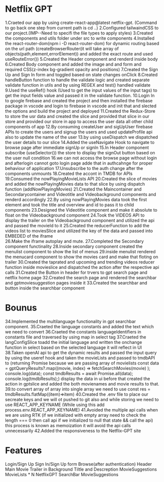 # Netflix GPT
1.Craeted our app by using create-react-app@latest netflix-gpt.
(Command to go back one step from current path is cd ..)
2.Configured tailwaindCSS to our project.(IMP--Need to specifi the file types to apply styles)
3.Created the components and utils folder under src to write components
4.Installed the react-router-dom(npm i -D react-router-dom) for dynamic routing based on the url path
(createBrowserRouter(it will take array of objects(path,element,errorElement)) and added the exact route and used useRouteError()) 
5.Created the Header component and renderd inside body 
6.Created Body component and added the image and and form and required CSS(z-index bg-gradient opacity and positions)
7.Created the Sign Up and Sign In form and toggled based on state changes onClick
8.Created handleButton function to handle the validate logic and created separate validate function in utils and by using REGEX and test() handled validate 
9.Used the useRef() hook (Used to get the input values of the input tags) to get the input fields value and passed it in the validate function.
10.Login In to google firebase and created the project and then installed the firebase package in vscode and login to firebase in vscode and init that and slected the options and build the project and  deployed 
11.Created the Redux-Store to store the usr data and created the slice and provided that slice in our store and provided our store in app to access the user data all other child components of app
12.By consuming createUser and sigUpUser firebase APIs to create the users and signup the users and used updateProfile api also to update the name of the user 
13.by using useDispatch we dispatched the user details to our slice 
14.Added the useNavigate Hook to navigate to browse page after immediate signUp or signIn 
15.In Header component subscribe (useSelector()) the store to display the signOut button based on the user null condition 
16.we can not access the browse page without login and afterlogin cannot goto login page adde that in authcahnge for proper behaviour of application 
17.Unsubscribe to the auth change after the components unmounts 
18.Created the accont in TMDB for APIs 
19.Consumed the nowPlayingMovieLists API 
20.Created the slice of movies and added the nowPlayingMovies data to that slice by using dispatch function (addNowPlayingMovies)
21.Created the Maincontainer and Secondarycontainer and Videotitle and Videobackground components and renderd accordingly 
22.By using nowPlayingMovies data took the first element and took the title and overview and id to pass it to child components 
23.Designed the Videotitle component and make it absolute to float on the Videobackground component 
24.Took the VIDEOS API to display the trailer on the Videobackground component and utilized the api and passed the movieId to it 
25.Created the reducerFunction to add the videos list to moviesSlice and utilized the key of the data and passed into EMBEDED of the iframe  
26.Make the iframe autoplay and mute.
27.Completed the Secondary component functinality 
28.Inside secondary component created the menulist component to show the list of menus
29.inside menulist rendered the menucard component to show the movies card and make that floting on     trailer 
30.Created the taprated and upcoming and trending videos reducer function inside movieslice and dispatched the action after the respective api calls 
31.Created the Button in header for trvers to gpt search page and netflix home page 
32.Created the search page and rendered the searchbar and gptmoviesuggestion pages inside it 
33.Created the searchbar and button inside the searchbar component 
# Bounus 
34.Implemented the multilanguage functionality in gpt searchbar component.
35.Craeted the language constants and added the text which we need to convert 
36.Craeted the constants languageIdentifiers in constants file and traversed by using map in select tag
37.Craeted the  langConfigSlice toadd the initial language and written the onchange function in select based on the selected language it will reflect in UI 
38.Taken openAI api to get the dynamic results and passed the input query by using the useref hook and taken the movieLists and passed to tmdbAPI to (returning Promise because we are passing array of movielists  const data = gptQueryResults?.map((movie, index) =>
                fetchSearchMovies(movie)
            );
            console.log(data);
            const tmdbResults = await Promise.all(data);
            console.log(tmdbResults);)
 display the data in ui before that created the action in gptslice and added the both movienames and movie results to that.
 39.to convert array of array into single array we need to use 
 const res = tmdbResults.flatMap((item)=>item)
 40.Created the .env file to place our secreate keys and we will  ot pushed to git also and while storing we need to use REACT_APP_KEYNAME (While using this add process.env.REACT_APP_KEYNAME)
 41.Avoided the multiple api calls when we are using RTK (if we initialized with empty array need to check the length === 0 then call api if we initialized to null that state && call the api) this process is known as memoization it will avoid the api calls unnecessarily
 42.Added the responsiveness to the Netflix-GPT site 


# Features
Login/Sign Up
    Sign In/Sign Up form
Browse(after authentication)
    Header
    Main Movie
        Trailer in Background
        Tiltle and Descreption
        MovieSuggestions
            MovieLists * N
NetflixGPT
    SearchBar
    MovieSuggestions